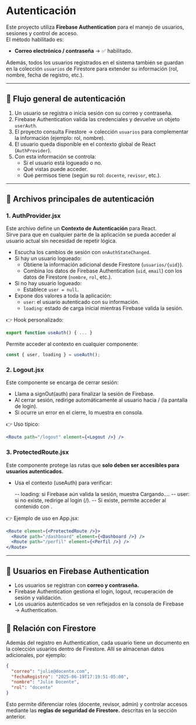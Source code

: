 # Autenticación 

Este proyecto utiliza **Firebase Authentication** para el manejo de usuarios, sesiones y control de acceso.  
El método habilitado es:

- **Correo electrónico / contraseña** → ✅ habilitado.

Además, todos los usuarios registrados en el sistema también se guardan en la colección `usuarios` de Firestore para extender su información (rol, nombre, fecha de registro, etc.).

---

## 🚀 Flujo general de autenticación

1. Un usuario se registra o inicia sesión con su correo y contraseña.
2. Firebase Authentication valida las credenciales y devuelve un objeto `userAuth`.
3. El proyecto consulta Firestore → colección `usuarios` para complementar la información (ejemplo: rol, nombre).
4. El usuario queda disponible en el contexto global de React (`AuthProvider`).
5. Con esta información se controla:
   - Si el usuario está logueado o no.
   - Qué vistas puede acceder.
   - Qué permisos tiene (según su rol: `docente`, `revisor`, etc.).

---

## 📂 Archivos principales de autenticación

### 1. AuthProvider.jsx

Este archivo define un **Contexto de Autenticación** para React.  
Sirve para que en cualquier parte de la aplicación se pueda acceder al usuario actual sin necesidad de repetir lógica.

- Escucha los cambios de sesión con `onAuthStateChanged`.
- Si hay un usuario logueado:
  - Obtiene la información adicional desde Firestore (`usuarios/{uid}`).
  - Combina los datos de Firebase Authentication (`uid`, `email`) con los datos de Firestore (`nombre`, `rol`, etc.).
- Si no hay usuario logueado:
  - Establece `user = null`.
- Expone dos valores a toda la aplicación:
  - `user`: el usuario autenticado con su información.
  - `loading`: estado de carga inicial mientras Firebase valida la sesión.

👉 Hook personalizado:
```jsx
export function useAuth() { ... }
```

Permite acceder al contexto en cualquier componente:

```jsx
const { user, loading } = useAuth();
```

### 2. Logout.jsx

Este componente se encarga de cerrar sesión:

- Llama a signOut(auth) para finalizar la sesión de Firebase.
- Al cerrar sesión, redirige automáticamente al usuario hacia / (la pantalla de login).
- Si ocurre un error en el cierre, lo muestra en consola.

👉 Uso típico:

```jsx
<Route path="/logout" element={<Logout />} />
```

### 3. ProtectedRoute.jsx

Este componente protege las rutas que **solo deben ser accesibles para usuarios autenticados.**

- Usa el contexto (useAuth) para verificar:

    -- loading: si Firebase aún valida la sesión, muestra Cargando....
    -- user: si no existe, redirige al login (/).
    -- Si existe, permite acceder al contenido con <Outlet />.

👉 Ejemplo de uso en App.jsx:

```jsx
<Route element={<ProtectedRoute />}>
  <Route path="/dashboard" element={<Dashboard />} />
  <Route path="/perfil" element={<Perfil />} />
</Route>
```

---

## 🔐 Usuarios en Firebase Authentication

- Los usuarios se registran con **correo y contraseña.**
- Firebase Authentication gestiona el login, logout, recuperación de sesión y validación.
- Los usuarios autenticados se ven reflejados en la consola de Firebase → Authentication.

## 👥 Relación con Firestore

Además del registro en Authentication, cada usuario tiene un documento en la colección usuarios dentro de Firestore.
Allí se almacenan datos adicionales, por ejemplo:

```json
{
  "correo": "julie@docente.com",
  "fechaRegistro": "2025-06-19T17:19:51-05:00",
  "nombre": "Julie Docente",
  "rol": "docente"
}
```

Esto permite diferenciar roles (docente, revisor, admin) y controlar accesos mediante las **reglas de seguridad de Firestore.** descritas en la sección anterior.